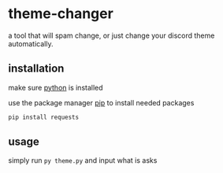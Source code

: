 # theme-changer

a tool that will spam change, or just change your discord theme automatically.

## installation

make sure [python](https://www.python.org/downloads/) is installed

use the package manager [pip](https://pip.pypa.io/en/stable/) to install needed packages

```bash
pip install requests
```

## usage

simply run `py theme.py` and input what is asks
